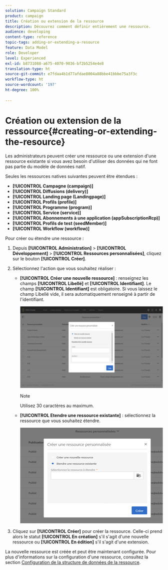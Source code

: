 ```yaml
---
solution: Campaign Standard
product: campaign
title: Création ou extension de la ressource
description: Découvrez comment définir entièrement une ressource.
audience: developing
content-type: reference
topic-tags: adding-or-extending-a-resource
feature: Data Model
role: Developer
level: Experienced
exl-id: b8731088-a675-4070-9036-bf2b5254e4e8
translation-type: ht
source-git-commit: e7fdaa4b1d77afdae8004a88bbe41bbbe75a3f3c
workflow-type: ht
source-wordcount: '197'
ht-degree: 100%

---
```


# Création ou extension de la ressource{#creating-or-extending-the-resource}

Les administrateurs peuvent créer une ressource ou une extension d&#39;une ressource existante si vous avez besoin d&#39;utiliser des données qui ne font pas partie du modèle de données natif.

Seules les ressources natives suivantes peuvent être étendues :

* **[!UICONTROL Campagne (campaign)]**
* **[!UICONTROL Diffusions (delivery)]**
* **[!UICONTROL Landing page (Landingpage)]**
* **[!UICONTROL Profils (profile)]**
* **[!UICONTROL Programme (program)]**
* **[!UICONTROL Service (service)]**
* **[!UICONTROL Abonnements à une application (appSubscriptionRcp)]**
* **[!UICONTROL Profils de test (seedMember)]**
* **[!UICONTROL Workflow (workflow)]**

Pour créer ou étendre une ressource :

1. Depuis **[!UICONTROL Administration]** > **[!UICONTROL Développement]** > **[!UICONTROL Ressources personnalisées]**, cliquez sur le bouton **[!UICONTROL Créer]**.
1. Sélectionnez l&#39;action que vous souhaitez réaliser :

   * **[!UICONTROL Créer une nouvelle ressource]** : renseignez les champs **[!UICONTROL Libellé]** et **[!UICONTROL Identifiant]**. Le champ **[!UICONTROL Identifiant]** est obligatoire. Si vous laissez le champ Libellé vide, il sera automatiquement renseigné à partir de l&#39;identifiant.

      ![](assets/schema_extension_2.png)

      >[!NOTE]
      >
      >Utilisez 30 caractères au maximum.

   * **[!UICONTROL Etendre une ressource existante]** : sélectionnez la ressource que vous souhaitez étendre.

      ![](assets/schema_extension_10.png)

1. Cliquez sur **[!UICONTROL Créer]** pour créer la ressource. Celle-ci prend alors le statut **[!UICONTROL En création]** s&#39;il s&#39;agit d&#39;une nouvelle ressource ou **[!UICONTROL En édition]** s&#39;il s&#39;agit d&#39;une extension.

La nouvelle ressource est créée et peut être maintenant configurée. Pour plus d&#39;informations sur la configuration d&#39;une ressource, consultez la section [Configuration de la structure de données de la ressource](../../developing/using/configuring-the-resource-s-data-structure.md).

